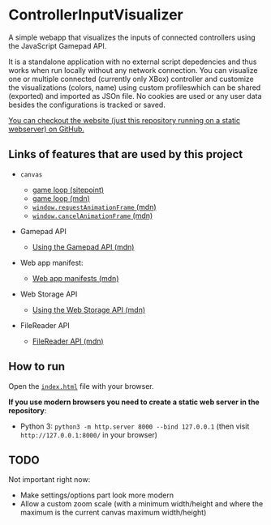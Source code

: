 # ControllerInputVisualizer

A simple webapp that visualizes the inputs of connected controllers using the JavaScript Gamepad API.

It is a standalone application with no external script depedencies and thus works when run locally without any network connection.
You can visualize one or multiple connected (currently only XBox) controller and customize the visualizations (colors, name) using custom profileswhich can be shared (exported) and imported as JSOn file.
No cookies are used or any user data besides the configurations is tracked or saved.

[You can checkout the website (just this repository running on a static webserver) on GitHub.](https://anonymerniklasistanonym.github.io/ControllerInputVisualizer)

## Links of features that are used by this project

- `canvas`
  - [game loop (sitepoint)](https://www.sitepoint.com/quick-tip-game-loop-in-javascript/)
  - [game loop (mdn)](https://developer.mozilla.org/en-US/docs/Games/Anatomy)
  - [`window.requestAnimationFrame` (mdn)](https://developer.mozilla.org/en-US/docs/Web/API/Window/requestAnimationFrame)
  - [`window.cancelAnimationFrame` (mdn)](https://developer.mozilla.org/en-US/docs/Web/API/Window/cancelAnimationFrame)

- Gamepad API
  - [Using the Gamepad API (mdn)](https://developer.mozilla.org/en-US/docs/Web/API/Gamepad_API/Using_the_Gamepad_API)

- Web app manifest:
  - [Web app manifests (mdn)](https://developer.mozilla.org/en-US/docs/Web/Manifest)

- Web Storage API
  - [Using the Web Storage API (mdn)](https://developer.mozilla.org/en-US/docs/Web/API/Web_Storage_API/Using_the_Web_Storage_API)

- FileReader API
  - [FileReader API (mdn)](https://developer.mozilla.org/en-US/docs/Web/API/FileReader)

## How to run

Open the [`index.html`](index.html) file with your browser.

**If you use modern browsers you need to create a static web server in the repository**:

- Python 3: `python3 -m http.server 8000 --bind 127.0.0.1` (then visit `http://127.0.0.1:8000/` in your browser)

## TODO

Not important right now:

- Make settings/options part look more modern
- Allow a custom zoom scale (with a minimum width/height and where the maximum is the current canvas maximum width/height)
